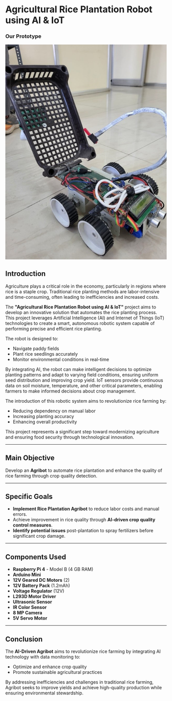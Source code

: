 # Agricultural Rice Plantation Robot using AI & IoT

### Our Prototype
<img src="Agribot Prototype.jpg" alt="Italian Trulli">

## Introduction
Agriculture plays a critical role in the economy, particularly in regions where rice is a staple crop. Traditional rice planting methods are labor-intensive and time-consuming, often leading to inefficiencies and increased costs. 

The **"Agricultural Rice Plantation Robot using AI & IoT"** project aims to develop an innovative solution that automates the rice planting process. This project leverages Artificial Intelligence (AI) and Internet of Things (IoT) technologies to create a smart, autonomous robotic system capable of performing precise and efficient rice planting. 

The robot is designed to:
- Navigate paddy fields
- Plant rice seedlings accurately
- Monitor environmental conditions in real-time

By integrating AI, the robot can make intelligent decisions to optimize planting patterns and adapt to varying field conditions, ensuring uniform seed distribution and improving crop yield. IoT sensors provide continuous data on soil moisture, temperature, and other critical parameters, enabling farmers to make informed decisions about crop management.

The introduction of this robotic system aims to revolutionize rice farming by:
- Reducing dependency on manual labor
- Increasing planting accuracy
- Enhancing overall productivity

This project represents a significant step toward modernizing agriculture and ensuring food security through technological innovation.

---

## Main Objective
Develop an **Agribot** to automate rice plantation and enhance the quality of rice farming through crop quality detection.

---

## Specific Goals
- **Implement Rice Plantation Agribot** to reduce labor costs and manual errors.
- Achieve improvement in rice quality through **AI-driven crop quality control measures**.
- **Identify potential issues** post-plantation to spray fertilizers before significant crop damage.

---

## Components Used
- **Raspberry Pi 4** - Model B (4 GB RAM)
- **Arduino Mini**
- **12V Geared DC Motors** (2)
- **12V Battery Pack** (1.2mAh)
- **Voltage Regulator** (12V)
- **L293D Motor Driver**
- **Ultrasonic Sensor**
- **IR Color Sensor**
- **8 MP Camera**
- **5V Servo Motor**

---

## Conclusion
The **AI-Driven Agribot** aims to revolutionize rice farming by integrating AI technology with data monitoring to:
- Optimize and enhance crop quality
- Promote sustainable agricultural practices

By addressing inefficiencies and challenges in traditional rice farming, Agribot seeks to improve yields and achieve high-quality production while ensuring environmental stewardship.
